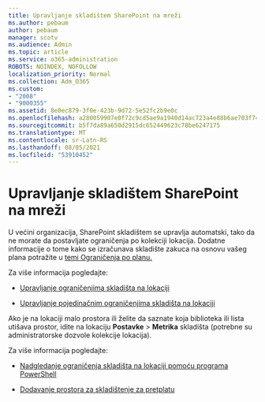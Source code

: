 ```yaml
---
title: Upravljanje skladištem SharePoint na mreži
ms.author: pebaum
author: pebaum
manager: scotv
ms.audience: Admin
ms.topic: article
ms.service: o365-administration
ROBOTS: NOINDEX, NOFOLLOW
localization_priority: Normal
ms.collection: Adm_O365
ms.custom:
- "2008"
- "9000355"
ms.assetid: 8e0ec879-3f0e-423b-9d72-5e52fc2b9e0c
ms.openlocfilehash: a280059907e0f72c9cd5ae9a1940d14ac723a4e88b6ae703f74f8163244bdd17
ms.sourcegitcommit: b5f7da89a650d2915dc652449623c78be6247175
ms.translationtype: MT
ms.contentlocale: sr-Latn-RS
ms.lasthandoff: 08/05/2021
ms.locfileid: "53910452"
---
```

# <a name="manage-your-sharepoint-online-storage"></a>Upravljanje skladištem SharePoint na mreži

U većini organizacija, SharePoint skladištem se upravlja automatski, tako da ne morate da postavljate ograničenja po kolekciji lokacija. Dodatne informacije o tome kako se izračunava skladište zakuca na osnovu vašeg plana potražite u [temi Ograničenja po planu.](/office365/servicedescriptions/sharepoint-online-service-description/sharepoint-online-limits?redirectedfrom=MSDN#limits-by-plan)

Za više informacija pogledajte:

- [Upravljanje ograničenjima skladišta na lokaciji](/sharepoint/manage-site-collection-storage-limits)

- [Upravljanje pojedinačnim ograničenjima skladišta na lokaciji](/sharepoint/manage-site-collection-storage-limits#manage-individual-site-storage-limits)

Ako je na lokaciji malo prostora ili želite da saznate koja biblioteka ili lista utišava prostor, idite na lokaciju **Postavke**  >  **Metrika** skladišta (potrebne su administratorske dozvole kolekcije lokacija).

Za više informacija pogledajte:

- [Nadgledanje ograničenja skladišta na lokaciji pomoću programa PowerShell](/sharepoint/manage-site-collection-storage-limits#monitor-site-storage-limits-by-using-powershell)

- [Dodavanje prostora za skladištenje za pretplatu](/microsoft-365/commerce/add-storage-space) 
  